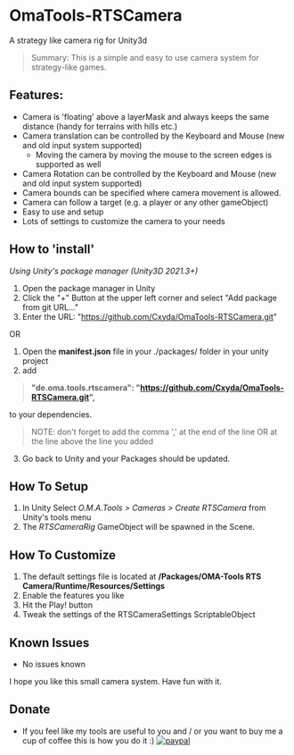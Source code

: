 # OmaTools-RTSCamera
A strategy like camera rig for Unity3d

> Summary: This is a simple and easy to use camera system for strategy-like games.

## Features:
- Camera is 'floating' above a layerMask and always keeps the same distance (handy for terrains with hills etc.)
- Camera translation can be controlled by the Keyboard and Mouse (new and old input system supported)
  - Moving the camera by moving the mouse to the screen edges is supported as well
- Camera Rotation can be controlled by the Keyboard and Mouse (new and old input system supported)
- Camera bounds can be specified where camera movement is allowed.
- Camera can follow a target (e.g. a player or any other gameObject)
- Easy to use and setup
- Lots of settings to customize the camera to your needs

## How to 'install'
*Using Unity's package manager (Unity3D 2021.3+)*
1) Open the package manager in Unity
2) Click the "+" Button at the upper left corner and select "Add package from git URL..."
3) Enter the URL: "https://github.com/Cxyda/OmaTools-RTSCamera.git"

OR

1) Open the **manifest.json** file in your ./packages/ folder in your unity project
2) add 
> **"de.oma.tools.rtscamera": "https://github.com/Cxyda/OmaTools-RTSCamera.git",** 

to your dependencies.
  > NOTE: don't forget to add the comma ',' at the end of the line OR at the line above the line you added
3) Go back to Unity and your Packages should be updated.


## How To Setup
1) In Unity Select *O.M.A.Tools > Cameras > Create RTSCamera* from Unity's tools menu
2) The *RTSCameraRig* GameObject will be spawned in the Scene.

## How To Customize
1) The default settings file is located at **/Packages/OMA-Tools RTS Camera/Runtime/Resources/Settings**
2) Enable the features you like
3) Hit the Play! button
4) Tweak the settings of the RTSCameraSettings ScriptableObject

## Known Issues
- No issues known

I hope you like this small camera system. Have fun with it.

## Donate
- If you feel like my tools are useful to you and / or you want to buy me a cup of coffee this is how you do it :)
[![paypal](https://www.paypalobjects.com/en_US/i/btn/btn_donateCC_LG.gif)](https://www.paypal.com/cgi-bin/webscr?cmd=_s-xclick&hosted_button_id=VXRUCCUSS8CSQ&source=url)
